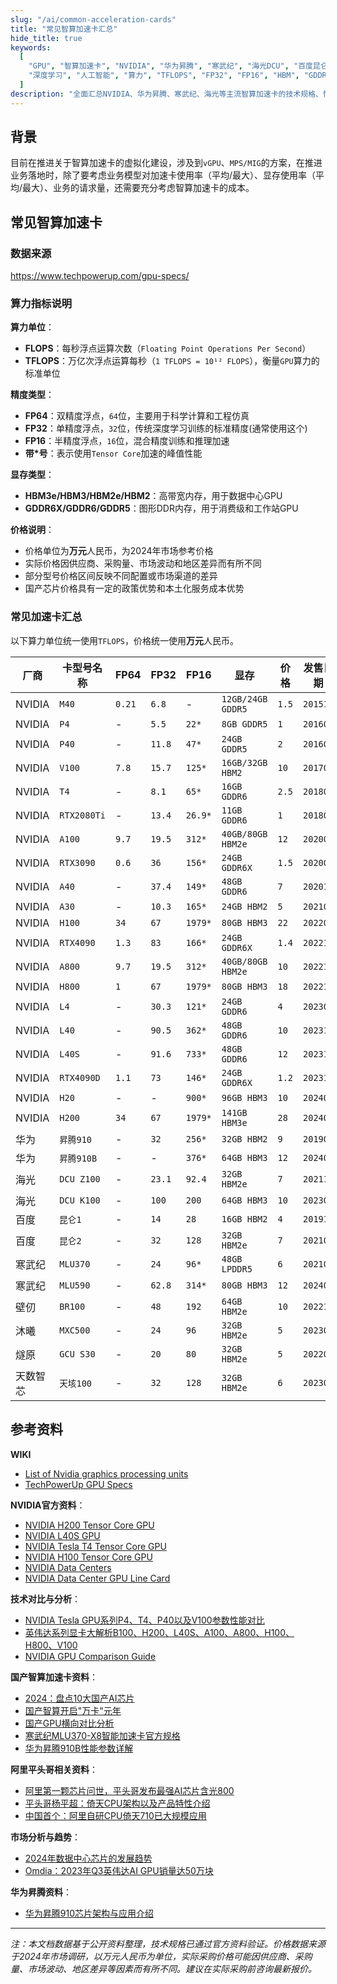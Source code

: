 ```yaml
---
slug: "/ai/common-acceleration-cards"
title: "常见智算加速卡汇总"
hide_title: true
keywords:
  [
    "GPU", "智算加速卡", "NVIDIA", "华为昇腾", "寒武纪", "海光DCU", "百度昆仑", "AI芯片", 
    "深度学习", "人工智能", "算力", "TFLOPS", "FP32", "FP16", "HBM", "GDDR", "价格对比", "性能参数"
  ]
description: "全面汇总NVIDIA、华为昇腾、寒武纪、海光等主流智算加速卡的技术规格、性能参数和市场价格，为AI基础设施建设提供参考依据。"
---
```


## 背景

目前在推进关于智算加速卡的虚拟化建设，涉及到`vGPU`、`MPS/MIG`的方案，在推进业务落地时，除了要考虑业务模型对加速卡使用率（平均/最大）、显存使用率（平均/最大）、业务的请求量，还需要充分考虑智算加速卡的成本。


## 常见智算加速卡

### 数据来源

https://www.techpowerup.com/gpu-specs/

### 算力指标说明

**算力单位**：
- **FLOPS**：每秒浮点运算次数（`Floating Point Operations Per Second`）
- **TFLOPS**：万亿次浮点运算每秒（`1 TFLOPS = 10¹² FLOPS`），衡量`GPU`算力的标准单位

**精度类型**：
- **FP64**：双精度浮点，`64`位，主要用于科学计算和工程仿真
- **FP32**：单精度浮点，`32`位，传统深度学习训练的标准精度(通常使用这个)
- **FP16**：半精度浮点，`16`位，混合精度训练和推理加速
- **带*号**：表示使用`Tensor Core`加速的峰值性能

**显存类型**：
- **HBM3e/HBM3/HBM2e/HBM2**：高带宽内存，用于数据中心GPU
- **GDDR6X/GDDR6/GDDR5**：图形DDR内存，用于消费级和工作站GPU

**价格说明**：
- 价格单位为**万元**人民币，为2024年市场参考价格
- 实际价格因供应商、采购量、市场波动和地区差异而有所不同
- 部分型号价格区间反映不同配置或市场渠道的差异
- 国产芯片价格具有一定的政策优势和本土化服务成本优势


### 常见加速卡汇总

以下算力单位统一使用`TFLOPS`，价格统一使用**万元**人民币。

| 厂商 | 卡型号名称 | FP64 | FP32 | FP16 | 显存 | 价格 | 发售日期 |
|------|------|------|------|------|------|------|------|
| NVIDIA | `M40` | `0.21` | `6.8` | - | `12GB/24GB GDDR5` | `1.5` | `201511` |
| NVIDIA | `P4` | - | `5.5` | `22*` | `8GB GDDR5` | `1` | `201609` |
| NVIDIA | `P40` | - | `11.8` | `47*` | `24GB GDDR5` | `2` | `201609` |
| NVIDIA | `V100` | `7.8` | `15.7` | `125*` | `16GB/32GB HBM2` | `10` | `201706` |
| NVIDIA | `T4` | - | `8.1` | `65*` | `16GB GDDR6` | `2.5` | `201809` |
| NVIDIA | `RTX2080Ti` | - | `13.4` | `26.9*` | `11GB GDDR6` | `1` | `201809` |
| NVIDIA | `A100` | `9.7` | `19.5` | `312*` | `40GB/80GB HBM2e` | `12` | `202005` |
| NVIDIA | `RTX3090` | `0.6` | `36` | `156*` | `24GB GDDR6X` | `1.5` | `202009` |
| NVIDIA | `A40` | - | `37.4` | `149*` | `48GB GDDR6` | `7` | `202010` |
| NVIDIA | `A30` | - | `10.3` | `165*` | `24GB HBM2` | `5` | `202104` |
| NVIDIA | `H100` | `34` | `67` | `1979*` | `80GB HBM3` | `22` | `202203` |
| NVIDIA | `RTX4090` | `1.3` | `83` | `166*` | `24GB GDDR6X` | `1.4` | `202210` |
| NVIDIA | `A800` | `9.7` | `19.5` | `312*` | `40GB/80GB HBM2e` | `10` | `202211` |
| NVIDIA | `H800` | `1` | `67` | `1979*` | `80GB HBM3` | `18` | `202211` |
| NVIDIA | `L4` | - | `30.3` | `121*` | `24GB GDDR6` | `4` | `202303` |
| NVIDIA | `L40` | - | `90.5` | `362*` | `48GB GDDR6` | `10` | `202310` |
| NVIDIA | `L40S` | - | `91.6` | `733*` | `48GB GDDR6` | `12` | `202311` |
| NVIDIA | `RTX4090D` | `1.1` | `73` | `146*` | `24GB GDDR6X` | `1.2` | `202312` |
| NVIDIA | `H20` | - | - | `900*` | `96GB HBM3` | `10` | `2024Q1` |
| NVIDIA | `H200` | `34` | `67` | `1979*` | `141GB HBM3e` | `28` | `2024Q2` |
| 华为 | `昇腾910` | - | `32` | `256*` | `32GB HBM2` | `9` | `201908` |
| 华为 | `昇腾910B` | - | - | `376*` | `64GB HBM3` | `12` | `202401` |
| 海光 | `DCU Z100` | - | `23.1` | `92.4` | `32GB HBM2e` | `7` | `202112` |
| 海光 | `DCU K100` | - | `100` | `200` | `64GB HBM3` | `10` | `202309` |
| 百度 | `昆仑1` | - | `14` | `28` | `16GB HBM2` | `4` | `201912` |
| 百度 | `昆仑2` | - | `32` | `128` | `32GB HBM2e` | `7` | `202108` |
| 寒武纪 | `MLU370` | - | `24` | `96*` | `48GB LPDDR5` | `6` | `202106` |
| 寒武纪 | `MLU590` | - | `62.8` | `314*` | `80GB HBM3` | `12` | `202406` |
| 壁仞 | `BR100` | - | `48` | `192` | `64GB HBM2e` | `10` | `202212` |
| 沐曦 | `MXC500` | - | `24` | `96` | `32GB HBM2e` | `5` | `202306` |
| 燧原 | `GCU S30` | - | `20` | `80` | `32GB HBM2e` | `5` | `202201` |
| 天数智芯 | `天垓100` | - | `32` | `128` | `32GB HBM2e` | `6` | `202301` |


## 参考资料

**WIKI**

- [List of Nvidia graphics processing units](https://en.wikipedia.org/wiki/List_of_Nvidia_graphics_processing_units)
- [TechPowerUp GPU Specs](https://www.techpowerup.com/gpu-specs/)

**NVIDIA官方资料**：
- [NVIDIA H200 Tensor Core GPU](https://www.nvidia.com/en-us/data-center/h200/)
- [NVIDIA L40S GPU](https://www.nvidia.com/en-us/data-center/l40s/)
- [NVIDIA Tesla T4 Tensor Core GPU](https://www.nvidia.com/en-us/data-center/tesla-t4/)
- [NVIDIA H100 Tensor Core GPU](https://www.nvidia.com/en-us/data-center/h100/)
- [NVIDIA Data Centers](https://www.nvidia.com/en-us/data-center/)
- [NVIDIA Data Center GPU Line Card](https://docs.nvidia.com/data-center-gpu/line-card.pdf)

**技术对比与分析**：
- [NVIDIA Tesla GPU系列P4、T4、P40以及V100参数性能对比](https://developer.aliyun.com/article/753454)
- [英伟达系列显卡大解析B100、H200、L40S、A100、A800、H100、H800、V100](https://blog.csdn.net/sinat_39620217/article/details/135916437)
- [NVIDIA GPU Comparison Guide](https://gcore.com/blog/nvidia-gpu-comparison)

**国产智算加速卡资料**：
- [2024：盘点10大国产AI芯片](https://blog.csdn.net/cfgpu/article/details/144282641)
- [国产智算开启"万卡"元年](https://cn.supplyframe.com/article/8102.html)
- [国产GPU横向对比分析](https://blog.csdn.net/qq_23934063/article/details/132473834)
- [寒武纪MLU370-X8智能加速卡官方规格](https://www.cambricon.com/index.php?m=content&c=index&a=lists&catid=406)
- [华为昇腾910B性能参数详解](https://www.ymshici.com/tech/2379.html)

**阿里平头哥相关资料**：
- [阿里第一颗芯片问世，平头哥发布最强AI芯片含光800](https://developer.aliyun.com/article/719252)
- [平头哥杨平超：倚天CPU架构以及产品特性介绍](https://developer.aliyun.com/article/1306412)
- [中国首个：阿里自研CPU倚天710已大规模应用](https://www.ithome.com/0/650/856.htm)

**市场分析与趋势**：
- [2024年数据中心芯片的发展趋势](https://www.infoobs.com/article/20240417/64386.html)
- [Omdia：2023年Q3英伟达AI GPU销量达50万块](https://www.199it.com/archives/1664990.html)

**华为昇腾资料**：
- [华为昇腾910芯片架构与应用介绍](https://www.eefocus.com/article/1842567.html)

---

*注：本文档数据基于公开资料整理，技术规格已通过官方资料验证。价格数据来源于2024年市场调研，以万元人民币为单位，实际采购价格可能因供应商、采购量、市场波动、地区差异等因素而有所不同。建议在实际采购前咨询最新报价。*
